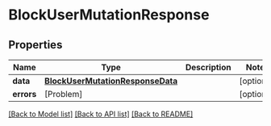 # BlockUserMutationResponse

## Properties
Name | Type | Description | Notes
------------ | ------------- | ------------- | -------------
**data** | [**BlockUserMutationResponseData**](BlockUserMutationResponseData.md) |  | [optional] 
**errors** | [Problem] |  | [optional] 

[[Back to Model list]](../README.md#documentation-for-models) [[Back to API list]](../README.md#documentation-for-api-endpoints) [[Back to README]](../README.md)


